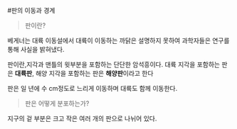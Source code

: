 #판의 이동과 경계

> 판이란?

베게너는 대륙 이동설에서 대륙이 이동하는 까닭은 설명하지 못하여 과학자들은 연구를 통해 사실을 밝혀냈다.

판이란,지각과 맨틀의 윗부분을 포함하는 단단한 암석흥이다. 대륙 지각을 포함하는 판은 **대륙판**, 해양 지각을 포함하는 판은 **해양판**이라고 한다
 
판은 일 년에 수 cm정도로 느리게 이동하며 대륙도 함께 이동한다.

> 판은 어떻게 분포하는가?

지구의 겉 부분은 크고 작은 여러 개의 판으로 나뉘어 있다.


